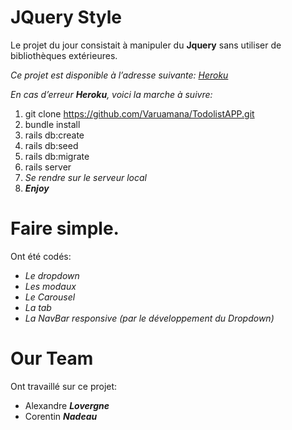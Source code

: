 

<h1 id="jquery-cest-parti">JQuery Style</h1>
<p>Le projet du jour consistait à manipuler du <strong>Jquery</strong> sans utiliser de bibliothèques extérieures.</p>
<p><em>Ce projet est disponible à l’adresse suivante:</em> <a href="https://jquerystyle.herokuapp.com/"><em>Heroku</em></a></p>
<p><em>En cas d’erreur <strong>Heroku</strong>, voici la marche à suivre:</em></p>
<ol>
<li>git clone <a href="https://github.com/Varuamana/TodolistAPP.git">https://github.com/Varuamana/TodolistAPP.git</a></li>
<li>bundle install</li>
<li>rails db:create</li>
<li>rails db:seed</li>
<li>rails db:migrate</li>
<li>rails server</li>
<li><em>Se rendre sur le serveur local</em></li>
<li><em><strong>Enjoy</strong></em></li>
</ol>
<h1 id="faire-simple.">Faire simple.</h1>
<p>Ont été codés:</p>
<ul>
<li><em>Le <em>dropdown</em></em></li>
<li><em>Les <em>modaux</em></em></li>
<li><em>Le <em>Carousel</em></em></li>
<li><em>La tab</em></li>
  <li><em>La NavBar responsive (par le développement du Dropdown)</em></li>
</ul>
<h1 id="our-team">Our Team</h1>
<p>Ont travaillé sur ce projet:</p>
<ul>
<li>Alexandre <em><strong>Lovergne</strong></em></li>
<li>Corentin <em><strong>Nadeau</strong></em></li>
</ul>
<pre><code></code></pre>

